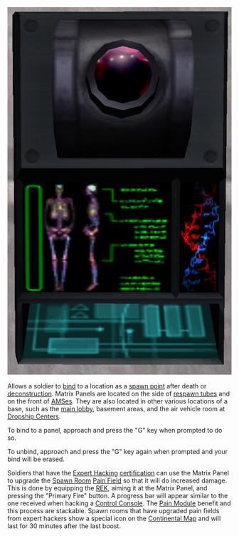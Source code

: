 ![](../images/Matrix_Panel.jpg "Matrix_Panel.jpg")

Allows a soldier to [bind](../terminology/Matrix.md) to a location as a
[spawn point](../terminology/Spawn_point.md) after death or
[deconstruction](../terminology/Deconstruct.md). Matrix Panels are located on
the side of [respawn tubes](Respawn_Tube.md) and on the front of
[AMSes](../vehicles/Advanced_Mobile_Station.md). They are also located in other
various locations of a base, such as the
[main lobby](../locations/Main_lobby.md), basement areas, and the air vehicle
room at [Dropship Centers](../locations/Dropship_Center.md).

To bind to a panel, approach and press the "G" key when prompted to do so.

To unbind, approach and press the "G" key again when prompted and your bind will
be erased.

Soldiers that have the [Expert Hacking](../certifications/Expert_Hacking.md)
[certification](../certifications/Certification.md) can use the Matrix Panel to
upgrade the [Spawn Room](../locations/Spawn_Room.md)
[Pain Field](../terminology/Pain_Field.md) so that it will do increased damage.
This is done by equipping the [REK](../weapons/Remote_Electronics_Kit.md),
aiming it at the Matrix Panel, and pressing the "Primary Fire" button. A
progress bar will appear similar to the one received when hacking a
[Control Console](../locations/Control_Console.md). The
[Pain Module](../etc/Pain_Module.md) benefit and this process are stackable.
Spawn rooms that have upgraded pain fields from expert hackers show a special
icon on the [Continental Map](../etc/Continental_Map.md) and will last for 30
minutes after the last boost.

<!--[category:Terminology](category:Terminology.md)-->
<!--[category:Locations](category:Locations.md)-->

<!--[Category:Game Items](Category:Game_Items.md)-->
